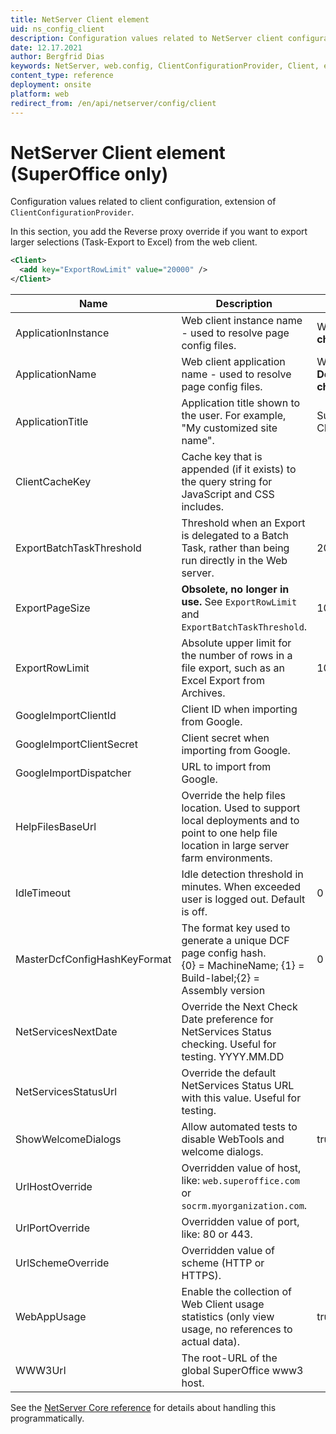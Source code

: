 ```yaml
---
title: NetServer Client element
uid: ns_config_client
description: Configuration values related to NetServer client configuration, extension of ClientConfigurationProvider.
date: 12.17.2021
author: Bergfrid Dias
keywords: NetServer, web.config, ClientConfigurationProvider, Client, export
content_type: reference
deployment: onsite
platform: web
redirect_from: /en/api/netserver/config/client
---
```


# NetServer Client element (SuperOffice only)

Configuration values related to client configuration, extension of `ClientConfigurationProvider`.

In this section, you add the Reverse proxy override if you want to export larger selections (Task-Export to Excel) from the web client.

```XML
<Client>
  <add key="ExportRowLimit" value="20000" />
</Client>
```

| Name | Description | Default |
|---|---|---|
| ApplicationInstance | Web client instance name - used to resolve page config files. | Web - **Don't change!** |
| ApplicationName | Web client application name - used to resolve page config files. | WebClient - **Don't change!** |
| ApplicationTitle | Application title shown to the user. For example, "My customized site name". | SuperOffice® CRM |
| ClientCacheKey | Cache key that is appended (if it exists) to the query string for JavaScript and CSS includes. | |
| ExportBatchTaskThreshold | Threshold when an Export is delegated to a Batch Task, rather than being run directly in the Web server. | 2000 |
| ExportPageSize | **Obsolete, no longer in use.** See `ExportRowLimit` and `ExportBatchTaskThreshold`. | 10000 rows |
| ExportRowLimit | Absolute upper limit for the number of rows in a file export, such as an Excel Export from Archives. | 10000 |
| GoogleImportClientId | Client ID when importing from Google. | |
| GoogleImportClientSecret | Client secret when importing from Google. | |
| GoogleImportDispatcher | URL to import from Google. | |
| HelpFilesBaseUrl | Override the help files location. Used to support local deployments and to point to one help file location in large server farm environments. | |
| IdleTimeout | Idle detection threshold in minutes. When exceeded user is logged out. Default is off. | 0 |
| MasterDcfConfigHashKeyFormat | The format key used to generate a unique DCF page config hash.<br>{0} = MachineName; {1} = Build-label;{2} = Assembly version | 0 |
| NetServicesNextDate | Override the Next Check Date preference for NetServices Status checking. Useful for testing. YYYY.MM.DD | |
| NetServicesStatusUrl | Override the default NetServices Status URL with this value. Useful for testing. | |
| ShowWelcomeDialogs | Allow automated tests to disable WebTools and welcome dialogs. | true |
| UrlHostOverride | Overridden value of host, like: `web.superoffice.com` or `socrm.myorganization.com`. | |
| UrlPortOverride | Overridden value of port, like: 80 or 443. | |
| UrlSchemeOverride | Overridden value of scheme (HTTP or HTTPS). | |
| WebAppUsage | Enable the collection of Web Client usage statistics (only view usage, no references to actual data). | true |
| WWW3Url | The root-URL of the global SuperOffice www3 host. | |

See the [NetServer Core reference][1] for details about handling this programmatically.

<!-- Referenced links -->
[1]: <xref:SuperOffice.Configuration.ConfigFile.Client>
